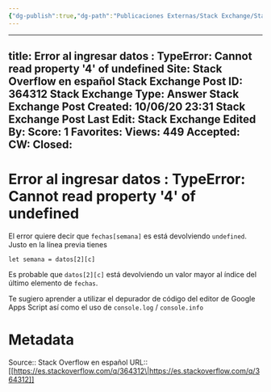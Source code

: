 ```yaml
---
{"dg-publish":true,"dg-path":"Publicaciones Externas/Stack Exchange/Stack Overflow en español/es.stackoverflow.com-364312.md","permalink":"/publicaciones-externas/stack-exchange/stack-overflow-en-espanol/es-stackoverflow-com-364312/","hide":true,"noteIcon":"\"0\"","created":"2024-04-03T12:49:10.728-06:00","updated":"2024-04-05T16:43:56.697-06:00"}
---
```


---
title: Error al ingresar datos : TypeError: Cannot read property '4' of undefined
Site: Stack Overflow en español
Stack Exchange Post ID: 364312
Stack Exchange Type: Answer
Stack Exchange Post Created: 10/06/20 23:31
Stack Exchange Post Last Edit: 
Stack Exchange Edited By: 
Score: 1
Favorites: 
Views: 449
Accepted: 
CW: 
Closed: 
---
# Error al ingresar datos : TypeError: Cannot read property '4' of undefined

El error quiere decir que `fechas[semana]` es está devolviendo `undefined`. Justo en la línea previa tienes

    let semana = datos[2][c]

Es probable que `datos[2][c]` está devolviendo un valor mayor al índice del último elemento de `fechas`.

Te sugiero aprender a utilizar el depurador de código del editor de Google Apps Script así como el uso de `console.log` / `console.info`

# Metadata
Source:: Stack Overflow en español
URL:: [[https://es.stackoverflow.com/q/364312\|https://es.stackoverflow.com/q/364312]]

